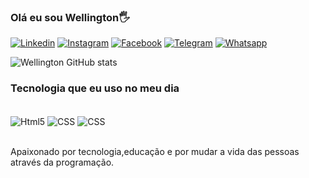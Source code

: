 ### Olá eu sou Wellington🖐️

[![Linkedin](https://img.shields.io/badge/LinkedIn-0077B5?style=for-the-badge&logo=linkedin&logoColor=white)](https://www.linkedin.com/in/wellington-ferreira-dev/)
[![Instagram](https://img.shields.io/badge/Instagram-E4405F?style=for-the-badge&logo=instagram&logoColor=white)]()
[![Facebook](https://img.shields.io/badge/Facebook-1877F2?style=for-the-badge&logo=facebook&logoColor=white)]()
[![Telegram](https://img.shields.io/badge/Telegram-2CA5E0?style=for-the-badge&logo=telegram&logoColor=white)]()
[![Whatsapp](https://img.shields.io/badge/WhatsApp-25D366?style=for-the-badge&logo=whatsapp&logoColor=white)]()

![Wellington GitHub stats](https://github-readme-stats.vercel.app/api?username=wellingtonfl&show_icons=true&theme=dracula)

### Tecnologia que eu uso no meu dia

<div style="display: incline_block"><br/>
   <img align="center" alt="Html5" src="https://img.shields.io/badge/HTML5-E34F26?style=for-the-badge&logo=html5&logoColor=white"/ >
      <img align="center" alt="CSS" src="https://img.shields.io/badge/CSS-239120?&style=for-the-badge&logo=css3&logoColor=white"/ >
            <img align="center" alt="CSS" src="https://img.shields.io/badge/JavaScript-F7DF1E?style=for-the-badge&logo=javascript&logoColor=black"/ >
</div><br/>

Apaixonado por tecnologia,educação e por mudar a vida das pessoas através da programação.
